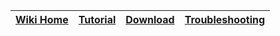| [Wiki Home](https://github.com/clowwindy/shadowsocks/wiki) | [Tutorial](https://github.com/shadowsocks/shadowsocks/blob/master/README.md) | [Download](https://github.com/shadowsocks/shadowsocks/wiki/Ports-and-Clients) | [Troubleshooting](https://github.com/shadowsocks/shadowsocks/wiki/Troubleshooting) |
--- | --- | --- | ---